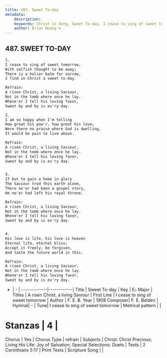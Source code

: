```yaml
---
title: 487. Sweet To-day
metadata:
    description: 
    keywords: Christ in Song, Sweet To-day, I cease to sing of sweet tomorrow, A risen Christ, a living Saviour
    author: Brian Onang'o
---
```



## 487. SWEET TO-DAY

```txt
1.
I cease to sing of sweet tomorrow,
With selfish thought to be away;
There is a holier balm for sorrow,
I find in Christ a sweet to-day.

Refrain:
A risen Christ, a living Saviour,
Not in the tomb where once he lay.
Whene'er I tell his loving favor,
Sweet by and by is ev'ry day.

2.
I am so happy when I'm telling
How great his pow'r, how great his love;
Were there no praise where God is dwelling,
It would be pain to live above. 

Refrain:
A risen Christ, a living Saviour,
Not in the tomb where once he lay.
Whene'er I tell his loving favor,
Sweet by and by is ev'ry day.


3.
If but to gain a home in glory
The Saviour trod this earth alone,
There ne'er had been a gospel story,
He ne'er had left his royal throne. 

Refrain:
A risen Christ, a living Saviour,
Not in the tomb where once he lay.
Whene'er I tell his loving favor,
Sweet by and by is ev'ry day.


4.
His love is life, his love is heaven
Eternal life, eternal bliss;
Accept it freely, be forgiven,
And taste the future world in this. 

Refrain:
A risen Christ, a living Saviour,
Not in the tomb where once he lay.
Whene'er I tell his loving favor,
Sweet by and by is ev'ry day.

```

- |   -  |
-------------|------------|
Title | Sweet To-day |
Key | E♭ Major |
Titles | A risen Christ, a living Saviour |
First Line | I cease to sing of sweet tomorrow |
Author | F. E. B.
Year | 1908
Composer| F. E. Belden |
Hymnal|  - |
Tune| I cease to sing of sweet tomorrow |
Metrical pattern | |
# Stanzas | 4 |
Chorus | Yes |
Chorus Type | refrain |
Subjects | Christ: Christ Precious; Living His Life: Joy of Salvation; Special Selections: Duets |
Texts | 2 Corinthians 5:17 |
Print Texts | 
Scripture Song |  |
  
